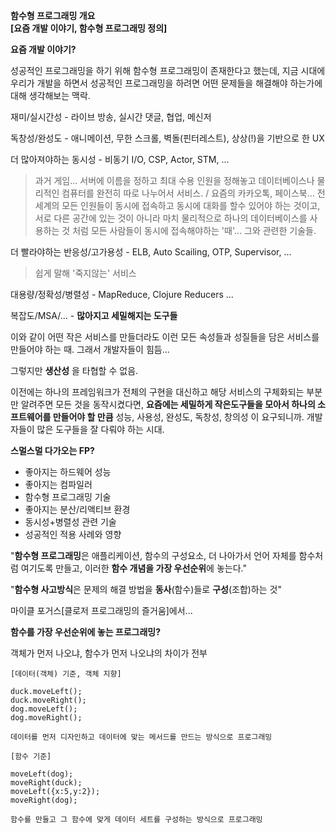 **함수형 프로그래밍 개요**  
**[요즘 개발 이야기, 함수형 프로그래밍 정의]**

**요즘 개발 이야기?**

성공적인 프로그래밍을 하기 위해 함수형 프로그래밍이 존재한다고 했는데, 지금 시대에 우리가 개발을 하면서 성공적인 프로그래밍을 하려면 어떤 문제들을 해결해야 하는가에 대해 생각해보는 맥락.

재미/실시간성 - 라이브 방송, 실시간 댓글, 협업, 메신저

독창성/완성도 - 애니메이션, 무한 스크롤, 벽돌(핀터레스트), 상상(!)을 기반으로 한 UX  

더 많아져야하는 동시성 - 비동기 I/O, CSP, Actor, STM, ...  
> 과거 게임... 서버에 이름을 정하고 최대 수용 인원을 정해놓고 데이터베이스나 물리적인 컴퓨터를 완전히 따로 나누어서 서비스. / 요즘의 카카오톡, 페이스북... 전 세계의 모든 인원들이 동시에 접속하고 동시에 대화를 할수 있어야 하는 것이고, 서로 다른 공간에 있는 것이 아니라 마치 물리적으로 하나의 데이터베이스를 사용하는 것 처럼 모든 사람들이 동시에 접속해야하는 '때'... 그와 관련한 기술들.

더 빨라야하는 반응성/고가용성 - ELB, Auto Scailing, OTP, Supervisor, ...  
> 쉽게 말해 '죽지않는' 서비스

대용량/정확성/병렬성 - MapReduce, Clojure Reducers ...

복잡도/MSA/... - **많아지고 세밀해지는 도구들**

이와 같이 어떤 작은 서비스를 만들더라도 이런 모든 속성들과 성질들을 담은 서비스를 만들어야 하는 때. 그래서 개발자들이 힘듬...

그렇지만 **생산성** 을 타협할 수 없음.

이전에는 하나의 프레임워크가 전체의 구현을 대신하고 해당 서비스의 구체화되는 부분만 알려주면 모든 것을 동작시켰다면, **요즘에는 세밀하게 작은도구들을 모아서 하나의 소프트웨어를 만들어야 할 만큼** 성능, 사용성, 완성도, 독창성, 창의성 이 요구되니까. 개발자들이 많은 도구들을 잘 다뤄야 하는 시대.

**스멀스멀 다가오는 FP?**

- 좋아지는 하드웨어 성능
- 좋아지는 컴파일러
- 함수형 프로그래밍 기술
- 좋아지는 분산/리액티브 환경
- 동시성+병렬성 관련 기술
- 성공적인 적용 사례와 영향

"**함수형 프로그래밍**은 애플리케이션, 함수의 구성요소, 더 나아가서 언어 자체를 함수처럼 여기도록 만들고, 이러한 **함수 개념을 가장 우선순위**에 놓는다."

"**함수형 사고방식**은 문제의 해결 방법을 **동사**(함수)들로 **구성**(조합)하는 것"

마이클 포거스[클로저 프로그래밍의 즐거움]에서...

**함수를 가장 우선순위에 놓는 프로그래밍?**

객체가 먼저 나오냐, 함수가 먼저 나오냐의 차이가 전부

```
[데이터(객체) 기준, 객체 지향]

duck.moveLeft();
duck.moveRight();
dog.moveLeft();
dog.moveRight();

데이터를 먼저 디자인하고 데이터에 맞는 메서드를 만드는 방식으로 프로그래밍

[함수 기준]

moveLeft(dog);
moveRight(duck);
moveLeft({x:5,y:2});
moveRight(dog);

함수를 만들고 그 함수에 맞게 데이터 세트를 구성하는 방식으로 프로그래밍
```







